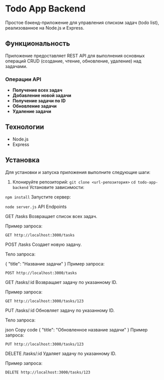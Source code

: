 # Todo App Backend

Простое бэкенд-приложение для управления списком задач (todo list), реализованное на Node.js и Express.

## Функциональность

Приложение предоставляет REST API для выполнения основных операций CRUD (создание, чтение, обновление, удаление) над задачами.

### Операции API

- **Получение всех задач**
- **Добавление новой задачи**
- **Получение задачи по ID**
- **Обновление задачи**
- **Удаление задачи**

## Технологии

- Node.js
- Express

## Установка

Для установки и запуска приложения выполните следующие шаги:

1. Клонируйте репозиторий:
   ```git clone <url-репозитория>```
   ```cd todo-app-backend```
Установите зависимости:

```npm install```
Запустите сервер:

```node server.js```
API Endpoints

GET /tasks
Возвращает список всех задач.

Пример запроса:

```GET http://localhost:3000/tasks```

POST /tasks
Создает новую задачу.

Тело запроса:

{
  "title": "Название задачи"
}
Пример запроса:


```POST http://localhost:3000/tasks```

GET /tasks/:id
Возвращает задачу по указанному ID.

Пример запроса:


```GET http://localhost:3000/tasks/123```


PUT /tasks/:id
Обновляет задачу по указанному ID.

Тело запроса:

json
Copy code
{
  "title": "Обновленное название задачи"
}
Пример запроса:


```PUT http://localhost:3000/tasks/123```

DELETE /tasks/:id
Удаляет задачу по указанному ID.

Пример запроса:

```DELETE http://localhost:3000/tasks/123```
